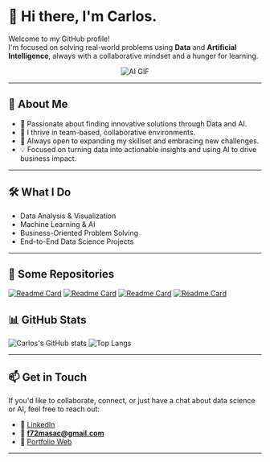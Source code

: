 # 👋 Hi there, I'm Carlos.

Welcome to my GitHub profile!  
I'm focused on solving real-world problems using **Data** and **Artificial Intelligence**, always with a collaborative mindset and a hunger for learning.

<p align="center">
  <img src="https://media4.giphy.com/media/v1.Y2lkPTc5MGI3NjExaHgwcmNoaTM5czdkYmZrNWlxM3IzeDg5OTFiajJyYmZwb3ZmMjh2cSZlcD12MV9pbnRlcm5hbF9naWZfYnlfaWQmY3Q9Zw/qgQUggAC3Pfv687qPC/giphy.gif" alt="AI GIF">
</p>

---

## 🚀 About Me

- 🎯 Passionate about finding innovative solutions through Data and AI.  
- 🤝 I thrive in team-based, collaborative environments.  
- 🧠 Always open to expanding my skillset and embracing new challenges.  
- 💡 Focused on turning data into actionable insights and using AI to drive business impact.

---

## 🛠️ What I Do

- Data Analysis & Visualization  
- Machine Learning & AI  
- Business-Oriented Problem Solving  
- End-to-End Data Science Projects

---

## 📂 Some Repositories

[![Readme Card](https://github-readme-stats.vercel.app/api/pin/?username=cmatiass&repo=LangGraph-Marketing-Agent&theme=dark)](https://github.com/carlosmatiassaez/LangGraph-Marketing-Agent)
[![Readme Card](https://github-readme-stats.vercel.app/api/pin/?username=cmatiass&repo=Reinforcement-Learning_2&theme=dark)](https://github.com/cmatiass/Reinforcement-Learning)
[![Readme Card](https://github-readme-stats.vercel.app/api/pin/?username=cmatiass&repo=Network-Security-Project_2&theme=dark)](https://github.com/cmatiass/Network-Security-Project)
[![Readme Card](https://github-readme-stats.vercel.app/api/pin/?username=cmatiass&repo=Text_Summarizer_AI_2&theme=dark)](https://github.com/cmatiass/Text_Summarizer_AI)

## 📊 GitHub Stats

![Carlos's GitHub stats](https://github-readme-stats.vercel.app/api?username=cmatiass&show_icons=true&theme=dark)
![Top Langs](https://github-readme-stats.vercel.app/api/top-langs/?username=cmatiass&layout=compact&theme=dark)

---

## 📫 Get in Touch

If you'd like to collaborate, connect, or just have a chat about data science or AI, feel free to reach out:

- 💼 [LinkedIn](https://www.linkedin.com/in/carlosmatiassaez/)
- 📧 **f72masac@gmail.com**
- 🔗 [Portfolio Web](https://portfolio-z2ng.onrender.com/)

---

